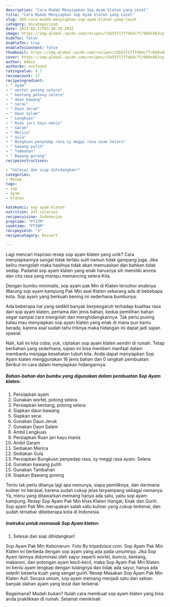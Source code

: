 ```yaml
---
description: "Cara Mudah Menyiapkan Sop Ayam klaten yang Lezat"
title: "Cara Mudah Menyiapkan Sop Ayam klaten yang Lezat"
slug: 569-cara-mudah-menyiapkan-sop-ayam-klaten-yang-lezat
category: Uncategorized
date: 2023-02-17T03:30:20.293Z
image: https://img-global.cpcdn.com/recipes/c5b55f17f7d6dc7f/680x482cq70/sop-ayam-klaten-foto-resep-utama.jpg
hideToc: false
enableToc: true
enableTocContent: false
thumbnail: https://img-global.cpcdn.com/recipes/c5b55f17f7d6dc7f/680x482cq70/sop-ayam-klaten-foto-resep-utama.jpg
cover: https://img-global.cpcdn.com/recipes/c5b55f17f7d6dc7f/680x482cq70/sop-ayam-klaten-foto-resep-utama.jpg
author: Admin
authorAv: notfound
ratingvalue: 4.7
reviewcount: 17
recipeingredient:
- " ayam"
- " wortel potong selera"
- " kentang potong selera"
- " daun bawang"
- " serai"
- " Daun Jeruk"
- " Daun Salam"
- " Lengkuas"
- " Ruan jari kayu manis"
- " Garam"
- " Merica"
- " Gula"
- " Bungkusn penyedap rasa sy meggi rasa ayam Selera"
- " bawang putih"
- " Tambahan"
- " Bawang goreng"
recipeinstructions:

- "Selesai dan siap dihidangkan!"
categories:
- Resep
tags:
- sop
- ayam
- klaten

katakunci: sop ayam klaten 
nutrition: 247 calories
recipecuisine: Indonesian
preptime: "PT27M"
cooktime: "PT30M"
recipeyield: "3"
recipecategory: Dessert

---
```





Lagi mencari inspirasi resep sop ayam klaten yang unik? Cara menyiapkannya sangat tidak terlalu sulit namun tidak gampang juga. Jika keliru mengolah maka hasilnya tidak akan memuaskan dan bahkan tidak sedap. Padahal sop ayam klaten yang enak harusnya sih memiliki aroma dan cita rasa yang mampu memancing selera Kita.





Dengan bumbu minimalis, sop ayam pak Min di Klaten tersohor enaknya. Warung sop ayam kampung Pak Min asal Klaten sekarang ada di bebebapa kota. Sop ayam yang berkuah bening ini sederhana bumbunya.

Ada beberapa hal yang sedikit banyak berpengaruh terhadap kualitas rasa dari sop ayam klaten, pertama dari jenis bahan, kedua pemilihan bahan segar sampai cara mengolah dan menghidangkannya. Tak perlu pusing kalau mau menyiapkan sop ayam klaten yang enak di mana pun kamu berada, karena asal sudah tahu triknya maka hidangan ini dapat jadi sajian spesial.






Nah, kali ini kita coba, yuk, ciptakan sop ayam klaten sendiri di rumah. Tetap berbahan yang sederhana, sajian ini bisa memberi manfaat dalam membantu menjaga kesehatan tubuh kita. Anda dapat menyiapkan Sop Ayam klaten menggunakan 16 jenis bahan dan 0 langkah pembuatan. Berikut ini cara dalam menyiapkan hidangannya.

<!--inarticleads1-->

##### Bahan-bahan dan bumbu yang digunakan dalam pembuatan Sop Ayam klaten:

1. Persiapkan  ayam
1. Gunakan  wortel, potong selera
1. Persiapkan  kentang, potong selera
1. Siapkan  daun bawang
1. Siapkan  serai
1. Gunakan  Daun Jeruk
1. Gunakan  Daun Salam
1. Ambil  Lengkuas
1. Persiapkan  Ruan jari kayu manis
1. Ambil  Garam
1. Sediakan  Merica
1. Sediakan  Gula
1. Persiapkan  Bungkusn penyedap rasa, sy meggi rasa ayam. Selera
1. Gunakan  bawang putih
1. Gunakan  Tambahan
1. Siapkan  Bawang goreng


Tentu tak perlu ditanya lagi apa menunya, siapa pemiliknya, dan darimana kuliner ini berasal, karena sudah cukup jelas terpampang sebagai namanya. Ya, menu yang ditawarkan memang hanya ada satu, yaitu sop ayam kampung. Resep Sop Ayam Pak Min khas Klaten Hangat, Enak dan Gurih. Sop ayam Pak Min merupakan salah satu kuliner yang cukup terkenal, dan sudah tersebar dibeberapa kota di Indonesia. 

<!--inarticleads2-->

##### Instruksi untuk memasak Sop Ayam klaten:


1. Selesai dan siap dihidangkan!

Sop Ayam Pak Min Kebonarum ️ Foto By tripadvisor.com. Sop Ayam Pak Min Klaten ini berbeda dengan sop ayam yang ada pada umumnya. Jika Sop Ayam lainnya didominasi oleh sayur seperti wortel, buncis, kentang, makaroni, dan potongan ayam kecil-kecil, maka Sop Ayam Pak Min Klaten ini berisi ayam lengkap dengan tulangnya dan tidak ada sayur, hanya ada seledri beserta kuah yang sangat gurih. Resep Masakan Sop Ayam Pak Min Klaten Asli. Secara umum, sop ayam memang menjadi satu dari sekian banyak olahan ayam yang lezat dan terkenal. 

Bagaimana? Mudah bukan? Itulah cara membuat sop ayam klaten yang bisa anda praktikkan di rumah. Selamat menikmati
